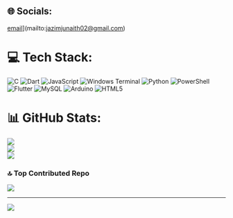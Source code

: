 
## 🌐 Socials:
[email](https://img.shields.io/badge/Email-D14836?logo=gmail&logoColor=white)](mailto:jazimjunaith02@gmail.com) 

# 💻 Tech Stack:
![C](https://img.shields.io/badge/c-%2300599C.svg?style=flat&logo=c&logoColor=white) ![Dart](https://img.shields.io/badge/dart-%230175C2.svg?style=flat&logo=dart&logoColor=white) ![JavaScript](https://img.shields.io/badge/javascript-%23323330.svg?style=flat&logo=javascript&logoColor=%23F7DF1E) ![Windows Terminal](https://img.shields.io/badge/Windows%20Terminal-%234D4D4D.svg?style=flat&logo=windows-terminal&logoColor=white) ![Python](https://img.shields.io/badge/python-3670A0?style=flat&logo=python&logoColor=ffdd54) ![PowerShell](https://img.shields.io/badge/PowerShell-%235391FE.svg?style=flat&logo=powershell&logoColor=white) ![Flutter](https://img.shields.io/badge/Flutter-%2302569B.svg?style=flat&logo=Flutter&logoColor=white) ![MySQL](https://img.shields.io/badge/mysql-4479A1.svg?style=flat&logo=mysql&logoColor=white) ![Arduino](https://img.shields.io/badge/-Arduino-00979D?style=flat&logo=Arduino&logoColor=white) ![HTML5](https://img.shields.io/badge/html5-%23E34F26.svg?style=flat&logo=html5&logoColor=white)
# 📊 GitHub Stats:
![](https://github-readme-stats.vercel.app/api?username=okjazim&theme=dark&hide_border=false&include_all_commits=true&count_private=false)<br/>
![](https://github-readme-streak-stats.herokuapp.com/?user=okjazim&theme=dark&hide_border=false)<br/>
![](https://github-readme-stats.vercel.app/api/top-langs/?username=okjazim&theme=dark&hide_border=false&include_all_commits=true&count_private=false&layout=compact)

### 🔝 Top Contributed Repo
![](https://github-contributor-stats.vercel.app/api?username=okjazim&limit=5&theme=dark&combine_all_yearly_contributions=true)

---
[![](https://visitcount.itsvg.in/api?id=okjazim&icon=0&color=0)](https://visitcount.itsvg.in)

<!-- Proudly created with GPRM ( https://gprm.itsvg.in ) -->
